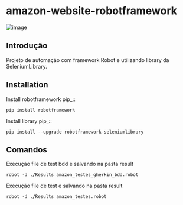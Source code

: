 amazon-website-robotframework
===============

![image](https://user-images.githubusercontent.com/86740236/232250840-be190ae0-c701-4296-8d7f-3c8dd3648a95.png)

Introdução
------------
Projeto de automação com framework Robot e utilizando library da SeleniumLibrary.

Installation
------------

Install robotframework  pip_::
    
    pip install robotframework

Install library  pip_::

    pip install --upgrade robotframework-seleniumlibrary
   
   

Comandos 
------------
Execução file de test bdd e salvando na pasta result

    robot -d ./Results amazon_testes_gherkin_bdd.robot 
    
Execução file de test e salvando na pasta result

    robot -d ./Results amazon_testes.robot
